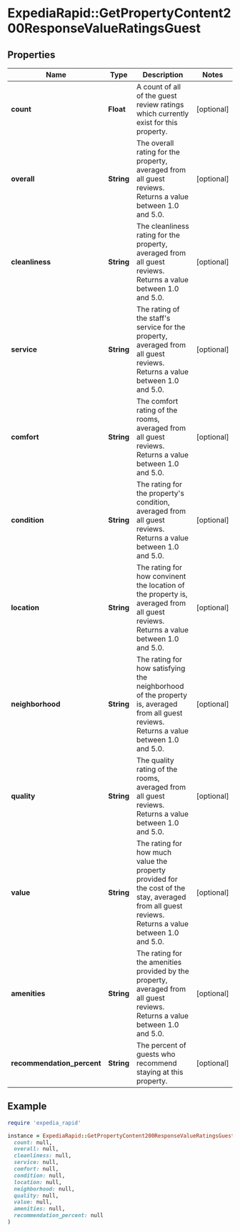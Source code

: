 # ExpediaRapid::GetPropertyContent200ResponseValueRatingsGuest

## Properties

| Name | Type | Description | Notes |
| ---- | ---- | ----------- | ----- |
| **count** | **Float** | A count of all of the guest review ratings which currently exist for this property. | [optional] |
| **overall** | **String** | The overall rating for the property, averaged from all guest reviews. Returns a value between 1.0 and 5.0. | [optional] |
| **cleanliness** | **String** | The cleanliness rating for the property, averaged from all guest reviews. Returns a value between 1.0 and 5.0. | [optional] |
| **service** | **String** | The rating of the staff&#39;s service for the property, averaged from all guest reviews. Returns a value between 1.0 and 5.0. | [optional] |
| **comfort** | **String** | The comfort rating of the rooms, averaged from all guest reviews. Returns a value between 1.0 and 5.0. | [optional] |
| **condition** | **String** | The rating for the property&#39;s condition, averaged from all guest reviews. Returns a value between 1.0 and 5.0. | [optional] |
| **location** | **String** | The rating for how convinent the location of the property is, averaged from all guest reviews. Returns a value between 1.0 and 5.0. | [optional] |
| **neighborhood** | **String** | The rating for how satisfying the neighborhood of the property is, averaged from all guest reviews. Returns a value between 1.0 and 5.0. | [optional] |
| **quality** | **String** | The quality rating of the rooms, averaged from all guest reviews. Returns a value between 1.0 and 5.0. | [optional] |
| **value** | **String** | The rating for how much value the property provided for the cost of the stay, averaged from all guest reviews. Returns a value between 1.0 and 5.0. | [optional] |
| **amenities** | **String** | The rating for the amenities provided by the property, averaged from all guest reviews. Returns a value between 1.0 and 5.0. | [optional] |
| **recommendation_percent** | **String** | The percent of guests who recommend staying at this property. | [optional] |

## Example

```ruby
require 'expedia_rapid'

instance = ExpediaRapid::GetPropertyContent200ResponseValueRatingsGuest.new(
  count: null,
  overall: null,
  cleanliness: null,
  service: null,
  comfort: null,
  condition: null,
  location: null,
  neighborhood: null,
  quality: null,
  value: null,
  amenities: null,
  recommendation_percent: null
)
```

